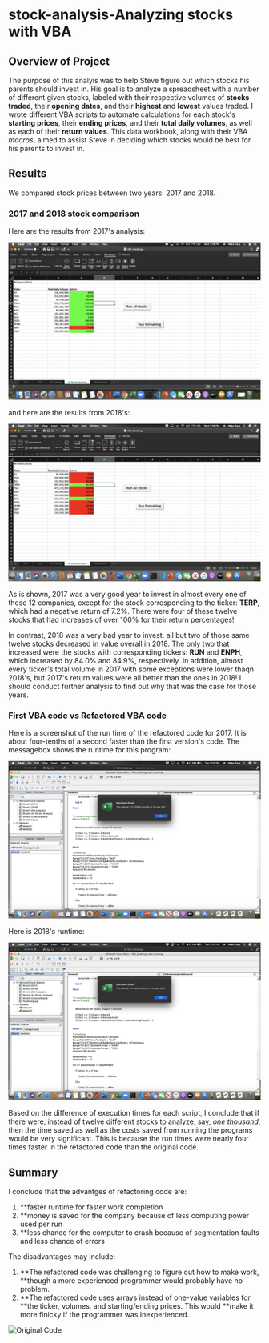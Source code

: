 # stock-analysis-Analyzing stocks with VBA

## Overview of Project

  The purpose of this analyis was to help Steve figure out which stocks his parents should invest in.
His goal is to analyze a spreadsheet with a number of different given stocks, labeled with their 
respective volumes of **stocks traded**, their **opening dates**, and their **highest** and **lowest** values traded.
I wrote different VBA scripts to automate calculations for each stock's **starting prices**, their **ending prices**,
and their **total daily volumes**, as well as each of their **return values**. This data workbook, along with their
VBA *macros*, aimed to assist Steve in deciding which stocks would be best for his parents to invest in.

## Results

We compared stock prices between two years: 2017 and 2018.

### 2017 and 2018 stock comparison

Here are the results from 2017's analysis:

![2017_Analysis](https://github.com/Kyle2Miles93/stock-analysis/blob/main/2017%20All%20Stocks%20Analysis.png)

and here are the results from 2018's:

![2018 Analysis](https://github.com/Kyle2Miles93/stock-analysis/blob/main/2018%20All%20Stocks%20Analysis.png)

  As is shown, 2017 was a very good year to invest in almost every one of these 12 companies, except for the stock corresponding to the 
ticker: **TERP**, which had a negative return of 7.2%. There were four of these twelve stocks that had increases of over 100% for their return percentages!

  In contrast, 2018 was a very bad year to invest. all but two of those same twelve stocks decreased in value overall in 2018. The only two that increased were
the stocks with corresponding tickers: **RUN** and **ENPH**, which increased by 84.0% and 84.9%, respectively. In addition, almost every ticker's total volume in 2017 with some exceptions were lower thaqn 2018's, but 2017's return values were all better than the ones in 2018! I should conduct further analysis to 
find out why that was the case for those years.

### First VBA code vs Refactored VBA code

Here is a screenshot of the run time of the refactored code for 2017. It is about four-tenths of a second faster than the first version's code.
The messagebox shows the runtime for this program:

![Refactored VBA Analysis 2017](https://github.com/Kyle2Miles93/stock-analysis/blob/main/VBA_Challenge_2017.png)

Here is 2018's runtime:

![Refactored VBA Analysis 2018](https://github.com/Kyle2Miles93/stock-analysis/blob/main/VBA_Challenge_2018.png)

Based on the difference of execution times for each script, I conclude that if there were, instead of twelve different stocks to analyze, say, *one thousand*,
then the time saved as well as the costs saved from running the programs would be very significant. This is because the run times were nearly four times faster 
in the refactored code than the original code.

## Summary

I conclude that the advantges of refactoring code are:

1) **faster runtime for faster work completion
2) **money is saved for the company because of less computing power used per run
3) **less chance for the computer to crash because of segmentation faults and less chance of errors

The disadvantages may include:

1) **The refactored code was challenging to figure out how to make work,
**though a more experienced programmer would probably have no problem.
2) **The refactored code uses arrays instead of one-value variables for
**the ticker, volumes, and starting/ending prices. This would
**make it more finicky if the programmer was inexperienced.

![Original Code]() 








  
